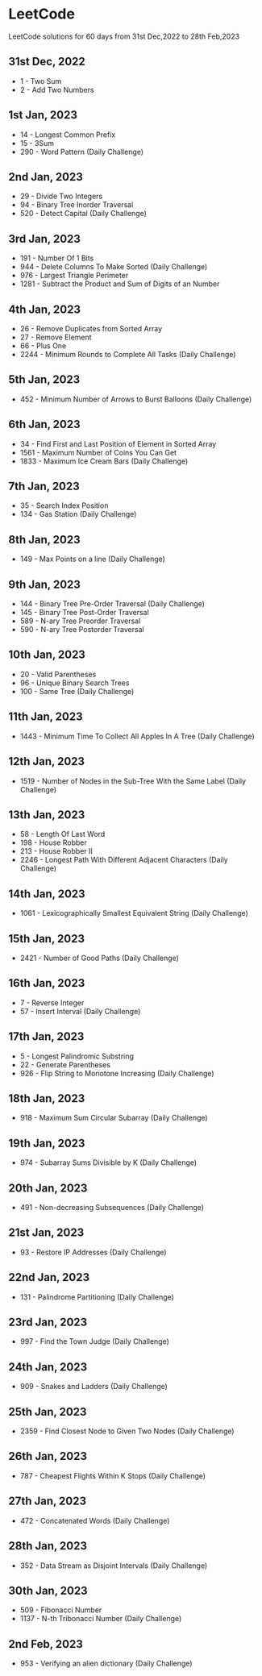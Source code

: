 # LeetCode
LeetCode solutions for 60 days from 31st Dec,2022 to 28th Feb,2023

## 31st Dec, 2022
- 1 - Two Sum
- 2 - Add Two Numbers

## 1st Jan, 2023
- 14 - Longest Common Prefix
- 15 - 3Sum
- 290 - Word Pattern (Daily Challenge)

## 2nd Jan, 2023
- 29 - Divide Two Integers
- 94 - Binary Tree Inorder Traversal
- 520 - Detect Capital (Daily Challenge)

## 3rd Jan, 2023
- 191 - Number Of 1 Bits
- 944 - Delete Columns To Make Sorted (Daily Challenge)
- 976 - Largest Triangle Perimeter
- 1281 - Subtract the Product and Sum of Digits of an Number

## 4th Jan, 2023
- 26 - Remove Duplicates from Sorted Array
- 27 - Remove Element
- 66 - Plus One
- 2244 - Minimum Rounds to Complete All Tasks (Daily Challenge)

## 5th Jan, 2023
- 452 - Minimum Number of Arrows to Burst Balloons (Daily Challenge)

## 6th Jan, 2023
- 34 - Find First and Last Position of Element in Sorted Array
- 1561 - Maximum Number of Coins You Can Get
- 1833 - Maximum Ice Cream Bars (Daily Challenge)

## 7th Jan, 2023
- 35 - Search Index Position
- 134 - Gas Station (Daily Challenge)

## 8th Jan, 2023
- 149 - Max Points on a line (Daily Challenge)

## 9th Jan, 2023
- 144 - Binary Tree Pre-Order Traversal (Daily Challenge)
- 145 - Binary Tree Post-Order Traversal
- 589 - N-ary Tree Preorder Traversal
- 590 - N-ary Tree Postorder Traversal

## 10th Jan, 2023
- 20 - Valid Parentheses
- 96 - Unique Binary Search Trees
- 100 - Same Tree (Daily Challenge)

## 11th Jan, 2023
- 1443 - Minimum Time To Collect All Apples In A Tree (Daily Challenge)

## 12th Jan, 2023
- 1519 - Number of Nodes in the Sub-Tree With the Same Label (Daily Challenge)

## 13th Jan, 2023
- 58 - Length Of Last Word
- 198 - House Robber
- 213 - House Robber II
- 2246 - Longest Path With Different Adjacent Characters (Daily Challenge)

## 14th Jan, 2023
- 1061 - Lexicographically Smallest Equivalent String (Daily Challenge)

## 15th Jan, 2023
- 2421 - Number of Good Paths (Daily Challenge)

## 16th Jan, 2023
- 7 - Reverse Integer
- 57 - Insert Interval (Daily Challenge)

## 17th Jan, 2023
- 5 - Longest Palindromic Substring
- 22 - Generate Parentheses
- 926 - Flip String to Monotone Increasing (Daily Challenge)

## 18th Jan, 2023
- 918 - Maximum Sum Circular Subarray (Daily Challenge)

## 19th Jan, 2023
- 974 - Subarray Sums Divisible by K (Daily Challenge)

## 20th Jan, 2023
- 491 - Non-decreasing Subsequences (Daily Challenge)

## 21st Jan, 2023
- 93 - Restore IP Addresses (Daily Challenge)

## 22nd Jan, 2023
- 131 - Palindrome Partitioning (Daily Challenge)

## 23rd Jan, 2023
- 997 - Find the Town Judge (Daily Challenge)

## 24th Jan, 2023
- 909 - Snakes and Ladders (Daily Challenge)

## 25th Jan, 2023
- 2359 - Find Closest Node to Given Two Nodes (Daily Challenge)

## 26th Jan, 2023
- 787 - Cheapest Flights Within K Stops (Daily Challenge)

## 27th Jan, 2023
- 472 - Concatenated Words (Daily Challenge)

## 28th Jan, 2023
- 352 - Data Stream as Disjoint Intervals (Daily Challenge)

## 30th Jan, 2023
- 509 - Fibonacci Number
- 1137 - N-th Tribonacci Number (Daily Challenge)

## 2nd Feb, 2023
- 953 - Verifying an alien dictionary (Daily Challenge)